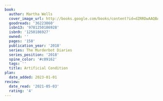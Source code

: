 ```yaml
---
book:
  author: Martha Wells
  cover_image_url: http://books.google.com/books/content?id=dZRRDwAAQBAJ&printsec=frontcover&img=1&zoom=1&edge=curl&source=gbs_api
  goodreads: '36223860'
  isbn13: '9781250186928'
  isbn9: '1250186927'
  owned: ''
  pages: '158'
  publication_year: '2018'
  series: The Murderbot Diaries
  series_position: '2018'
  spine_color: '#c09162'
  tags: ''
  title: Artificial Condition
plan:
  date_added: 2023-01-01
review:
  date_read: '2021-05-03'
  rating: '4'
---
```

